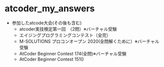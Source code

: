 # atcoder_my_answers
- 参加したatcode大会(その後も含む)
  - atcoder実技検定第一回　（2問）※バーチャル受験
  - エイジングプログラミングコンテスト（全完）
  - M-SOLUTIONS プロコンオープン 2020(全問解くために）※バーチャル受験
  - AtCoder Beginner Contest 174(全問)※バーチャル受験
  - AtCoder Beginner Contest 151()
